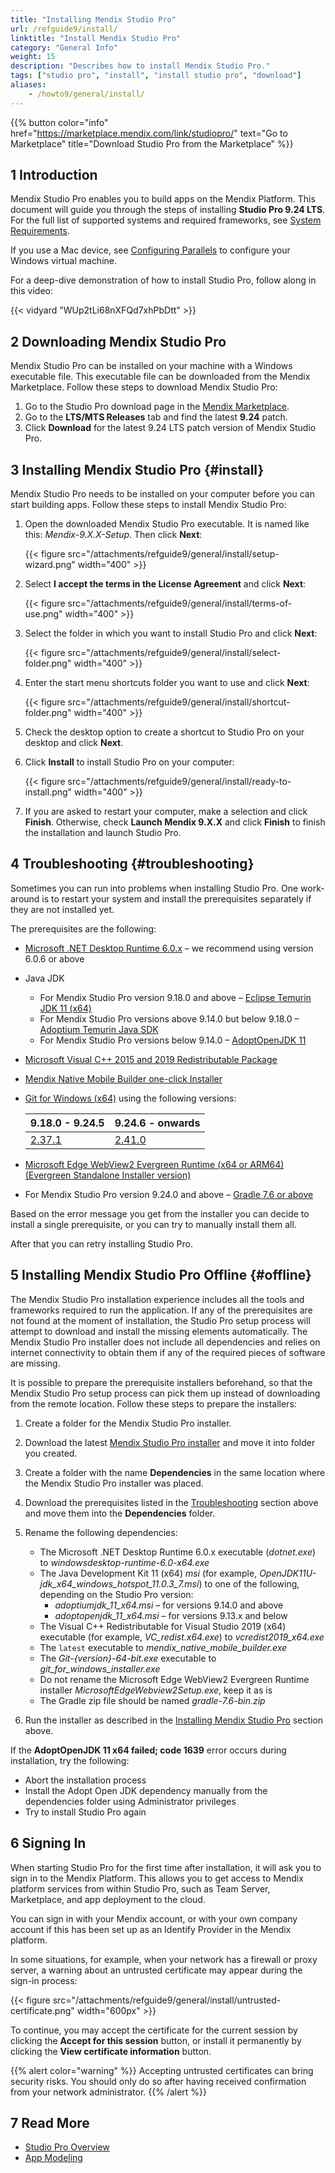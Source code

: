```yaml
---
title: "Installing Mendix Studio Pro"
url: /refguide9/install/
linktitle: "Install Mendix Studio Pro"
category: "General Info"
weight: 15
description: "Describes how to install Mendix Studio Pro."
tags: ["studio pro", "install", "install studio pro", "download"]
aliases:
    - /howto9/general/install/
---
```


{{% button color="info" href="https://marketplace.mendix.com/link/studiopro/" text="Go to Marketplace" title="Download Studio Pro from the Marketplace" %}}

## 1 Introduction

Mendix Studio Pro enables you to build apps on the Mendix Platform. This document will guide you through the steps of installing **Studio Pro 9.24 LTS**. For the full list of supported systems and required frameworks, see [System Requirements](/refguide9/system-requirements/). 

If you use a Mac device, see [Configuring Parallels](/refguide9/using-mendix-studio-pro-on-a-mac/) to configure your Windows virtual machine. 

For a deep-dive demonstration of how to install Studio Pro, follow along in this video:

{{< vidyard "WUp2tLi68nXFQd7xhPbDtt" >}}

## 2 Downloading Mendix Studio Pro

Mendix Studio Pro can be installed on your machine with a Windows executable file. This executable file can be downloaded from the Mendix Marketplace. Follow these steps to download Mendix Studio Pro:

1. Go to the Studio Pro download page in the [Mendix Marketplace](https://marketplace.mendix.com/link/studiopro/).
2. Go to the **LTS/MTS Releases** tab and find the latest **9.24** patch.
3. Click **Download** for the latest 9.24 LTS patch version of Mendix Studio Pro.

## 3 Installing Mendix Studio Pro {#install}

Mendix Studio Pro needs to be installed on your computer before you can start building apps. Follow these steps to install Mendix Studio Pro:

1. Open the downloaded Mendix Studio Pro executable. It is named like this: *Mendix-9.X.X-Setup*. Then click **Next**:

    {{< figure src="/attachments/refguide9/general/install/setup-wizard.png"   width="400"  >}}

2. Select **I accept the terms in the License Agreement** and click **Next**:

    {{< figure src="/attachments/refguide9/general/install/terms-of-use.png"   width="400"  >}}

3. Select the folder in which you want to install Studio Pro and click **Next**:

    {{< figure src="/attachments/refguide9/general/install/select-folder.png"   width="400"  >}}

4. Enter the start menu shortcuts folder you want to use and click **Next**:

    {{< figure src="/attachments/refguide9/general/install/shortcut-folder.png"   width="400"  >}}

5. Check the desktop option to create a shortcut to Studio Pro on your desktop and click **Next**.
6. Click **Install** to install Studio Pro on your computer:

    {{< figure src="/attachments/refguide9/general/install/ready-to-install.png"   width="400"  >}}

7. If you are asked to restart your computer, make a selection and click **Finish**. Otherwise, check **Launch Mendix 9.X.X** and click **Finish** to finish the installation and launch Studio Pro.

## 4 Troubleshooting {#troubleshooting}

Sometimes you can run into problems when installing Studio Pro. One work-around is to restart your system and install the prerequisites separately if they are not installed yet. 

The prerequisites are the following:

* [Microsoft .NET Desktop Runtime 6.0.x](https://dotnet.microsoft.com/en-us/download/dotnet/6.0) – we recommend using version 6.0.6 or above
* Java JDK

    * For Mendix Studio Pro version 9.18.0 and above – [Eclipse Temurin JDK 11 (x64)](https://github.com/adoptium/temurin11-binaries/releases)
    * For Mendix Studio Pro versions above 9.14.0 but below 9.18.0 – [Adoptium Temurin Java SDK](https://github.com/adoptium/temurin11-binaries/releases/download/jdk-11.0.14.1%2B1/OpenJDK11U-jdk_x64_windows_hotspot_11.0.14.1_1.msi)
    * For Mendix Studio Pro versions below 9.14.0 – [AdoptOpenJDK 11](https://cdn.mendix.com/installer/AdoptOpenJDK/OpenJDK11U-jdk_x64_windows_hotspot_11.0.3_7.msi)
* [Microsoft Visual C++ 2015 and 2019 Redistributable Package](https://aka.ms/vs/16/release/vc_redist.x64.exe)
* [Mendix Native Mobile Builder one-click Installer](https://appdev-mx-cdn.s3.amazonaws.com/native-builders/latest.exe)
* [Git for Windows (x64)](https://git-scm.com/download/win) using the following versions:

    | 9.18.0 - 9.24.5 | 9.24.6 - onwards | 
    | --- | --- |
    | [2.37.1](https://github.com/git-for-windows/git/releases/tag/v2.37.1.windows.1) | [2.41.0](https://github.com/git-for-windows/git/releases/tag/v2.41.0.windows.3) |

* [Microsoft Edge WebView2 Evergreen Runtime (x64 or ARM64) (Evergreen Standalone Installer version)](https://developer.microsoft.com/en-us/microsoft-edge/webview2/)
* For Mendix Studio Pro version 9.24.0 and above – [Gradle 7.6 or above](https://services.gradle.org/distributions/gradle-7.6-bin.zip)

Based on the error message you get from the installer you can decide to install a single prerequisite, or you can try to manually install them all.

After that you can retry installing Studio Pro.

## 5 Installing Mendix Studio Pro Offline {#offline}

The Mendix Studio Pro installation experience includes all the tools and frameworks required to run the application. If any of the prerequisites are not found at the moment of installation, the Studio Pro setup process will attempt to download and install the missing elements automatically. The Mendix Studio Pro installer does not include all dependencies and relies on internet connectivity to obtain them if any of the required pieces of software are missing. 

It is possible to prepare the prerequisite installers beforehand, so that the Mendix Studio Pro setup process can pick them up instead of downloading from the remote location. Follow these steps to prepare the installers:

1. Create a folder for the Mendix Studio Pro installer.
2. Download the latest [Mendix Studio Pro installer](https://marketplace.mendix.com/link/studiopro/) and move it into folder you created.
3. Create a folder with the name **Dependencies** in the same location where the Mendix Studio Pro installer was placed.
4. Download the prerequisites listed in the [Troubleshooting](#troubleshooting) section above and move them into the **Dependencies** folder.
5. Rename the following dependencies:
    * The Microsoft .NET Desktop Runtime 6.0.x executable (*dotnet.exe*) to *windowsdesktop-runtime-6.0-x64.exe*
    * The Java Development Kit 11 (x64) *msi* (for example, *OpenJDK11U-jdk_x64_windows_hotspot_11.0.3_7.msi*) to one of the following, depending on the Studio Pro version:
        * *adoptiumjdk_11_x64.msi* – for versions 9.14.0 and above
        * *adoptopenjdk_11_x64.msi* – for versions 9.13.x and below
    * The Visual C++ Redistributable for Visual Studio 2019 (x64) executable (for example, *VC_redist.x64.exe*) to *vcredist2019_x64.exe*
    * The `latest` executable to *mendix_native_mobile_builder.exe*
    * The *Git-{version}-64-bit.exe* executable to *git_for_windows_installer.exe*
    * Do not rename the Microsoft Edge WebView2 Evergreen Runtime installer *MicrosoftEdgeWebview2Setup.exe*, keep it as is
    * The Gradle zip file should be named *gradle-7.6-bin.zip*

6. Run the installer as described in the [Installing Mendix Studio Pro](#install) section above.

If the **AdoptOpenJDK 11 x64 failed; code 1639** error occurs during installation, try the following:

* Abort the installation process
* Install the Adopt Open JDK dependency manually from the dependencies folder using Administrator privileges
* Try to install Studio Pro again

## 6 Signing In

When starting Studio Pro for the first time after installation, it will ask you to sign in to the Mendix Platform. This allows you to get access to Mendix platform services from within Studio Pro, such as Team Server, Marketplace, and app deployment to the cloud.

You can sign in with your Mendix account, or with your own company account if this has been set up as an Identify Provider in the Mendix platform.

In some situations, for example, when your network has a firewall or proxy server, a warning about an untrusted certificate may appear during the sign-in process:

{{< figure src="/attachments/refguide9/general/install/untrusted-certificate.png" width="600px" >}}

To continue, you may accept the certificate for the current session by clicking the **Accept for this session** button, or install it permanently by clicking the **View certificate information** button. 

{{% alert color="warning" %}}
Accepting untrusted certificates can bring security risks. You should only do so after having received confirmation from your network administrator.
{{% /alert %}}

## 7 Read More

* [Studio Pro Overview](/refguide9/studio-pro-overview/)
* [App Modeling](/refguide9/modeling/)
